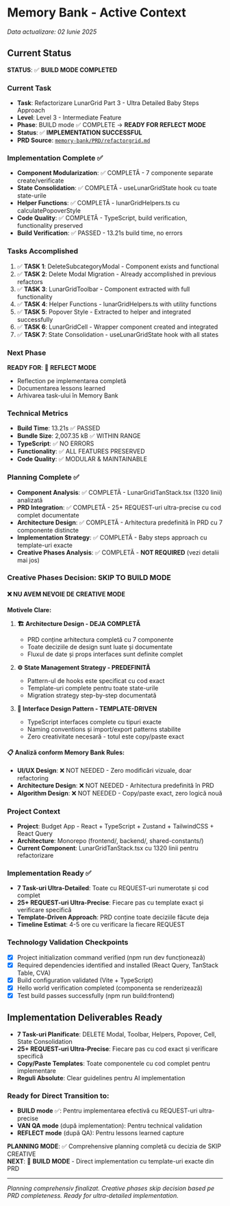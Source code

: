 # Memory Bank - Active Context
*Data actualizare: 02 Iunie 2025*

## Current Status
**STATUS**: ✅ **BUILD MODE COMPLETED**

### Current Task  
- **Task**: Refactorizare LunarGrid Part 3 - Ultra Detailed Baby Steps Approach
- **Level**: Level 3 - Intermediate Feature
- **Phase**: BUILD mode ✅ COMPLETE → **READY FOR REFLECT MODE**
- **Status**: ✅ **IMPLEMENTATION SUCCESSFUL**
- **PRD Source**: [`memory-bank/PRD/refactorgrid.md`](PRD/refactorgrid.md)

### Implementation Complete ✅
- **Component Modularization**: ✅ COMPLETĂ - 7 componente separate create/verificate
- **State Consolidation**: ✅ COMPLETĂ - useLunarGridState hook cu toate state-urile
- **Helper Functions**: ✅ COMPLETĂ - lunarGridHelpers.ts cu calculatePopoverStyle
- **Code Quality**: ✅ COMPLETĂ - TypeScript, build verification, functionality preserved
- **Build Verification**: ✅ PASSED - 13.21s build time, no errors

### Tasks Accomplished
1. ✅ **TASK 1**: DeleteSubcategoryModal - Component exists and functional
2. ✅ **TASK 2**: Delete Modal Migration - Already accomplished in previous refactors
3. ✅ **TASK 3**: LunarGridToolbar - Component extracted with full functionality
4. ✅ **TASK 4**: Helper Functions - lunarGridHelpers.ts with utility functions
5. ✅ **TASK 5**: Popover Style - Extracted to helper and integrated successfully
6. ✅ **TASK 6**: LunarGridCell - Wrapper component created and integrated
7. ✅ **TASK 7**: State Consolidation - useLunarGridState hook with all states

### Next Phase
**READY FOR**: 🤔 **REFLECT MODE**
- Reflection pe implementarea completă
- Documentarea lessons learned
- Arhivarea task-ului în Memory Bank

### Technical Metrics
- **Build Time**: 13.21s ✅ PASSED
- **Bundle Size**: 2,007.35 kB ✅ WITHIN RANGE  
- **TypeScript**: ✅ NO ERRORS
- **Functionality**: ✅ ALL FEATURES PRESERVED
- **Code Quality**: ✅ MODULAR & MAINTAINABLE

### Planning Complete ✅
- **Component Analysis**: ✅ COMPLETĂ - LunarGridTanStack.tsx (1320 linii) analizată
- **PRD Integration**: ✅ COMPLETĂ - 25+ REQUEST-uri ultra-precise cu cod complet documentate  
- **Architecture Design**: ✅ COMPLETĂ - Arhitectura predefinită în PRD cu 7 componente distincte
- **Implementation Strategy**: ✅ COMPLETĂ - Baby steps approach cu template-uri exacte
- **Creative Phases Analysis**: ✅ COMPLETĂ - **NOT REQUIRED** (vezi detalii mai jos)

### Creative Phases Decision: **SKIP TO BUILD MODE**

#### ❌ NU AVEM NEVOIE DE CREATIVE MODE
**Motivele Clare:**

1. **🏗️ Architecture Design - DEJA COMPLETĂ**
   - PRD conține arhitectura completă cu 7 componente
   - Toate deciziile de design sunt luate și documentate
   - Fluxul de date și props interfaces sunt definite complet

2. **⚙️ State Management Strategy - PREDEFINITĂ** 
   - Pattern-ul de hooks este specificat cu cod exact
   - Template-uri complete pentru toate state-urile
   - Migration strategy step-by-step documentată

3. **🎨 Interface Design Pattern - TEMPLATE-DRIVEN**
   - TypeScript interfaces complete cu tipuri exacte
   - Naming conventions și import/export patterns stabilite
   - Zero creativitate necesară - totul este copy/paste exact

#### 📋 Analiză conform Memory Bank Rules:
- **UI/UX Design**: ❌ NOT NEEDED - Zero modificări vizuale, doar refactoring
- **Architecture Design**: ❌ NOT NEEDED - Arhitectura predefinită în PRD  
- **Algorithm Design**: ❌ NOT NEEDED - Copy/paste exact, zero logică nouă

### Project Context
- **Project**: Budget App - React + TypeScript + Zustand + TailwindCSS + React Query
- **Architecture**: Monorepo (frontend/, backend/, shared-constants/)
- **Current Component**: LunarGridTanStack.tsx cu 1320 linii pentru refactorizare

### Implementation Ready ✅
- **7 Task-uri Ultra-Detailed**: Toate cu REQUEST-uri numerotate și cod complet
- **25+ REQUEST-uri Ultra-Precise**: Fiecare pas cu template exact și verificare specifică
- **Template-Driven Approach**: PRD conține toate deciziile făcute deja
- **Timeline Estimat**: 4-5 ore cu verificare la fiecare REQUEST

### Technology Validation Checkpoints
- [x] Project initialization command verified (npm run dev funcționează)
- [x] Required dependencies identified and installed (React Query, TanStack Table, CVA)
- [x] Build configuration validated (Vite + TypeScript)
- [x] Hello world verification completed (componenta se renderizează)
- [x] Test build passes successfully (npm run build:frontend)

## Implementation Deliverables Ready
- **7 Task-uri Planificate**: DELETE Modal, Toolbar, Helpers, Popover, Cell, State Consolidation
- **25+ REQUEST-uri Ultra-Precise**: Fiecare pas cu cod exact și verificare specifică
- **Copy/Paste Templates**: Toate componentele cu cod complet pentru implementare
- **Reguli Absolute**: Clear guidelines pentru AI implementation

### Ready for Direct Transition to:
- **BUILD mode** ✅: Pentru implementarea efectivă cu REQUEST-uri ultra-precise
- **VAN QA mode** (după implementation): Pentru technical validation
- **REFLECT mode** (după QA): Pentru lessons learned capture

**PLANNING MODE**: ✅ Comprehensive planning completă cu decizia de SKIP CREATIVE  
**NEXT**: 🚀 **BUILD MODE** - Direct implementation cu template-uri exacte din PRD

---
*Planning comprehensiv finalizat. Creative phases skip decision based pe PRD completeness. Ready for ultra-detailed implementation.* 